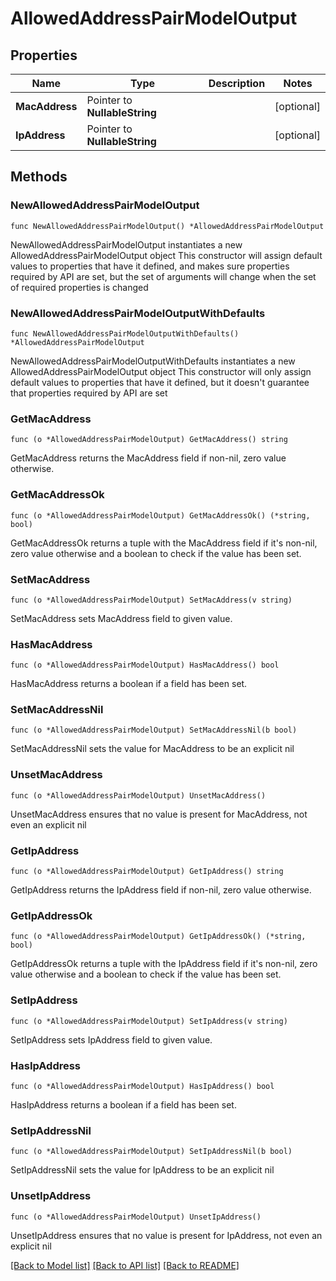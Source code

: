 # AllowedAddressPairModelOutput

## Properties

Name | Type | Description | Notes
------------ | ------------- | ------------- | -------------
**MacAddress** | Pointer to **NullableString** |  | [optional] 
**IpAddress** | Pointer to **NullableString** |  | [optional] 

## Methods

### NewAllowedAddressPairModelOutput

`func NewAllowedAddressPairModelOutput() *AllowedAddressPairModelOutput`

NewAllowedAddressPairModelOutput instantiates a new AllowedAddressPairModelOutput object
This constructor will assign default values to properties that have it defined,
and makes sure properties required by API are set, but the set of arguments
will change when the set of required properties is changed

### NewAllowedAddressPairModelOutputWithDefaults

`func NewAllowedAddressPairModelOutputWithDefaults() *AllowedAddressPairModelOutput`

NewAllowedAddressPairModelOutputWithDefaults instantiates a new AllowedAddressPairModelOutput object
This constructor will only assign default values to properties that have it defined,
but it doesn't guarantee that properties required by API are set

### GetMacAddress

`func (o *AllowedAddressPairModelOutput) GetMacAddress() string`

GetMacAddress returns the MacAddress field if non-nil, zero value otherwise.

### GetMacAddressOk

`func (o *AllowedAddressPairModelOutput) GetMacAddressOk() (*string, bool)`

GetMacAddressOk returns a tuple with the MacAddress field if it's non-nil, zero value otherwise
and a boolean to check if the value has been set.

### SetMacAddress

`func (o *AllowedAddressPairModelOutput) SetMacAddress(v string)`

SetMacAddress sets MacAddress field to given value.

### HasMacAddress

`func (o *AllowedAddressPairModelOutput) HasMacAddress() bool`

HasMacAddress returns a boolean if a field has been set.

### SetMacAddressNil

`func (o *AllowedAddressPairModelOutput) SetMacAddressNil(b bool)`

 SetMacAddressNil sets the value for MacAddress to be an explicit nil

### UnsetMacAddress
`func (o *AllowedAddressPairModelOutput) UnsetMacAddress()`

UnsetMacAddress ensures that no value is present for MacAddress, not even an explicit nil
### GetIpAddress

`func (o *AllowedAddressPairModelOutput) GetIpAddress() string`

GetIpAddress returns the IpAddress field if non-nil, zero value otherwise.

### GetIpAddressOk

`func (o *AllowedAddressPairModelOutput) GetIpAddressOk() (*string, bool)`

GetIpAddressOk returns a tuple with the IpAddress field if it's non-nil, zero value otherwise
and a boolean to check if the value has been set.

### SetIpAddress

`func (o *AllowedAddressPairModelOutput) SetIpAddress(v string)`

SetIpAddress sets IpAddress field to given value.

### HasIpAddress

`func (o *AllowedAddressPairModelOutput) HasIpAddress() bool`

HasIpAddress returns a boolean if a field has been set.

### SetIpAddressNil

`func (o *AllowedAddressPairModelOutput) SetIpAddressNil(b bool)`

 SetIpAddressNil sets the value for IpAddress to be an explicit nil

### UnsetIpAddress
`func (o *AllowedAddressPairModelOutput) UnsetIpAddress()`

UnsetIpAddress ensures that no value is present for IpAddress, not even an explicit nil

[[Back to Model list]](../README.md#documentation-for-models) [[Back to API list]](../README.md#documentation-for-api-endpoints) [[Back to README]](../README.md)


